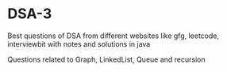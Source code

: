 # DSA-3
Best questions of DSA from different websites like gfg, leetcode, interviewbit with notes and solutions in java

Questions related to Graph, LinkedList, Queue and recursion
